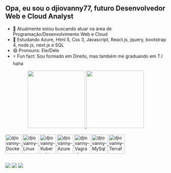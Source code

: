 ## Opa, eu sou o djiovanny77, futuro Desenvolvedor Web e Cloud Analyst

- 🔭 Atualmente estou buscando atuar na área de Programação/Desenvolvimento Web e Cloud
- 🌱 Estudando Azure, Html 5, Css 3, Javascript, React.js, jquery, bootstrap 4, node.js, next.js e SQL
- 😄 Pronouns: Ele/Dele
- ⚡ Fun fact: Sou formado em Direito, mas também me graduando em T.I haha

<div align="center">
  <a href="https://www.linkedin.com/in/djiovanny-oliveira-032064234/">
  <img height="180em" src="https://github-readme-stats.vercel.app/api?username=djiovanny77&show_icons=true&theme=dracula&include_all_commits=true&count_private=true"/>
  <img height="180em" src="https://github-readme-stats.vercel.app/api/top-langs/?username=djiovanny77&layout=compact&langs_count=7&theme=dracula"/>
</div>
<div style="display: inline_block"><br>
        <img align="center" alt="djiovanny-Docker" height="60" width="50" src="https://cdn.jsdelivr.net/gh/devicons/devicon/icons/docker/docker-original-wordmark.svg" />
        <img align="center" alt="djiovanny-Linux" height="60" width="50" src="https://cdn.jsdelivr.net/gh/devicons/devicon/icons/linux/linux-original.svg" />
        <img align="center" alt="djiovanny-Kubernetes" height="60" width="50" src="https://cdn.jsdelivr.net/gh/devicons/devicon/icons/kubernetes/kubernetes-plain-wordmark.svg" />
        <img align="center" alt="djiovanny-Azure" height="60" width="50" src="https://cdn.jsdelivr.net/gh/devicons/devicon/icons/azure/azure-original-wordmark.svg" />
        <img align="center" alt="djiovanny-Vagrant" height="60" width="50" src="https://cdn.jsdelivr.net/gh/devicons/devicon/icons/vagrant/vagrant-original-wordmark.svg" />
        <img align="center" alt="djiovanny-MySql" height="60" width="50" src="https://cdn.jsdelivr.net/gh/devicons/devicon/icons/mysql/mysql-original-wordmark.svg" />
        <img align="center" alt="djiovanny-Terraform" height="60" width="50" src="https://cdn.jsdelivr.net/gh/devicons/devicon/icons/terraform/terraform-original-wordmark.svg" />
</div>

 ##                 
          
<div> 
  <a href="https://instagram.com/djiovanny.oliveira" target="_blank"><img src="https://img.shields.io/badge/-Instagram-%23E4405F?style=for-the-badge&logo=instagram&logoColor=white" target="_blank"></a>
  <a href = "mailto:djiovannymagnum77@gmail.com"><img src="https://img.shields.io/badge/-Gmail-%23333?style=for-the-badge&logo=gmail&logoColor=white" target="_blank"></a>
  <a href="https://www.linkedin.com/in/djiovanny-oliveira-032064234/" target="_blank"><img src="https://img.shields.io/badge/-LinkedIn-%230077B5?style=for-the-badge&logo=linkedin&logoColor=white" target="_blank"></a> 
